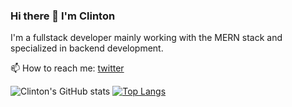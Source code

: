 ### Hi there 👋 I'm Clinton
I'm a fullstack developer mainly working with the MERN stack and specialized in backend development.

📫 How to reach me: [twitter](https://twitter.com/clish_illa)

![Clinton's GitHub stats](https://github-readme-stats.vercel.app/api?username=Clish254&show_icons=true&theme=gruvbox&count_private=true)
[![Top Langs](https://github-readme-stats.vercel.app/api/top-langs/?username=Clish254&theme=gruvbox&langs_count=8&layout=compact)](https://github.com/Clish254/github-readme-stats)


